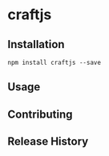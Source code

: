 craftjs
=======


## Installation

	npm install craftjs --save

## Usage



## Contributing


## Release History